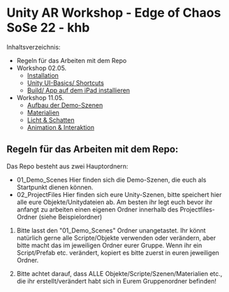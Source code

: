 # Unity AR Workshop - Edge of Chaos SoSe 22 - khb 

Inhaltsverzeichnis: 
* Regeln für das Arbeiten mit dem Repo
* Workshop 02.05.
	* [Installation](https://github.com/juliannetzer/arfoundation-demos_khb_sose22/blob/master/installation.md)
	* [Unity UI-Basics/ Shortcuts](https://github.com/juliannetzer/arfoundation-demos_khb_sose22/blob/master/Handouts/220501_UnityCheatsheet.pdf)
	* [Build/ App auf dem iPad installieren](https://github.com/juliannetzer/arfoundation-demos_khb_sose22/blob/master/build.md)
* Workshop 11.05. 
	* [Aufbau der Demo-Szenen](https://github.com/juliannetzer/arfoundation-demos_khb_sose22/blob/master/demoscenes.md)
	* [Materialien](https://github.com/juliannetzer/arfoundation-demos_khb_sose22/blob/master/materialien.md)
	* [Licht & Schatten](https://github.com/juliannetzer/arfoundation-demos_khb_sose22/blob/master/LichtSchatten.md)
	* [Animation & Interaktion](https://github.com/juliannetzer/arfoundation-demos_khb_sose22/blob/master/AnimationInteraktion.md)




## Regeln für das Arbeiten mit dem Repo: 

Das Repo besteht aus zwei Hauptordnern: 
- 01_Demo_Scenes 
	Hier finden sich die Demo-Szenen, die euch als Startpunkt dienen können. 
- 02_ProjectFiles
	Hier finden sich eure Unity-Szenen, bitte speichert hier alle eure Objekte/Unitydateien ab. Am besten ihr legt euch bevor ihr anfangt zu arbeiten einen eigenen Ordner innerhalb des Projectfiles-Ordner (siehe Beispielordner)

1. Bitte lasst den "01_Demo_Scenes" Ordner unangetastet. Ihr könnt natürlich gerne alle Scripte/Objekte verwenden oder verändern, aber bitte macht das im jeweiligen Ordner eurer Gruppe. Wenn ihr ein Script/Prefab etc. verändert, kopiert es bitte zuerst in euren jeweiligen Ordner. 

2. Bitte achtet darauf, dass ALLE Objekte/Scripte/Szenen/Materialien etc., die ihr erstellt/verändert habt sich in Eurem Gruppenordner befinden!